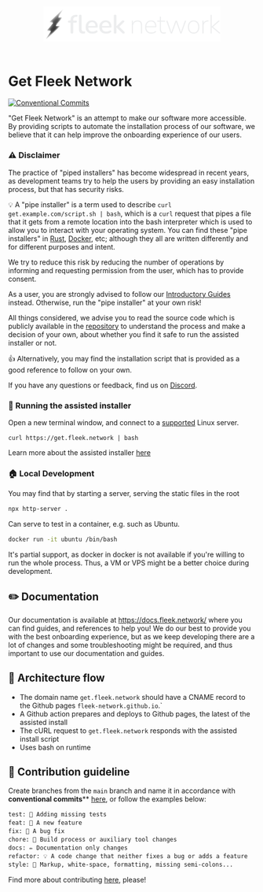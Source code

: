 <div align="center" style="padding-bottom: 20px;">
  <img src="./static/img/logo+named.svg?202301091309" width="360px" height="auto"/>
</div>

# Get Fleek Network

[![Conventional Commits](https://img.shields.io/badge/Conventional%20Commits-1.0.0-blue.svg)](https://conventionalcommits.org)

"Get Fleek Network" is an attempt to make our software more accessible. By providing scripts to automate the installation process of our software, we believe that it can help improve the onboarding experience of our users.

### ⚠️ Disclaimer

The practice of "piped installers" has become widespread in recent years, as development teams try to help the users by providing an easy installation process, but that has security risks.

💡 A "pipe installer" is a term used to describe `curl get.example.com/script.sh | bash`, which is a `curl` request that pipes a file that it gets from a remote location into the bash interpreter which is used to allow you to interact with your operating system. You can find these "pipe installers" in [Rust](https://www.rust-lang.org/learn/get-started), [Docker](https://get.docker.com/), etc; although they all are written differently and for different purposes and intent.

We try to reduce this risk by reducing the number of operations by informing and requesting permission from the user, which has to provide consent.

As a user, you are strongly advised to follow our [Introductory Guides](https://docs.fleek.network) instead. Otherwise, run the "pipe installer" at your own risk! 

All things considered, we advise you to read the source code which is publicly available in the [repository](https://github.com/fleek-network/get.fleek.network) to understand the process and make a decision of your own, about whether you find it safe to run the assisted installer or not.

👍 Alternatively, you may find the installation script that is provided as a good reference to follow on your own.

If you have any questions or feedback, find us on [Discord](https://discord.gg/fleekxyz).

### 👋 Running the assisted installer

Open a new terminal window, and connect to a [supported](https://docs.fleek.network/guides/Network%20nodes/how-to-install-a-node-easily-with-the-assisted-installer#which-operating-systems-are-supported) Linux server.

```
curl https://get.fleek.network | bash
```

Learn more about the assisted installer [here](https://docs.fleek.network/guides/Network%20nodes/how-to-install-a-node-easily-with-the-assisted-installer)

### 🏠 Local Development

You may find that by starting a server, serving the static files in the root

```sh
npx http-server .
```

Can serve to test in a container, e.g. such as Ubuntu.

```sh
docker run -it ubuntu /bin/bash
```

It's partial support, as docker in docker is not available if you're willing to run the whole process. Thus, a VM or VPS might be a better choice during development.

## ✏️ Documentation

Our documentation is available at https://docs.fleek.network/ where you can find guides, and references to help you! We do our best to provide you with the best onboarding experience, but as we keep developing there are a lot of changes and some troubleshooting might be required, and thus important to use our documentation and guides.

## 🧱 Architecture flow

- The domain name `get.fleek.network` should have a CNAME record to the Github pages `fleek-network.github.io`.`
- A Github action prepares and deploys to Github pages, the latest of the assisted install
- The cURL request to `get.fleek.network` responds with the assisted install script
- Uses bash on runtime

## 🙏 Contribution guideline

Create branches from the `main` branch and name it in accordance with **conventional commits**** [here](https://www.conventionalcommits.org/en/v1.0.0/), or follow the examples below:

```txt
test: 💍 Adding missing tests
feat: 🎸 A new feature
fix: 🐛 A bug fix
chore: 🤖 Build process or auxiliary tool changes
docs: ✏️ Documentation only changes
refactor: 💡 A code change that neither fixes a bug or adds a feature
style: 💄 Markup, white-space, formatting, missing semi-colons...
```

Find more about contributing [here](docs/open-source/contributing.md), please!
